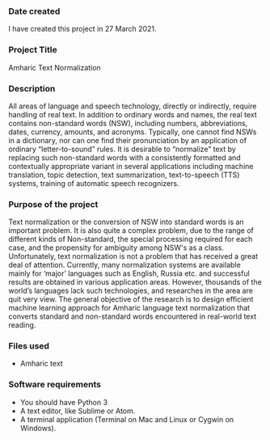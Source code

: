 ### Date created
I have created this project in 27 March 2021.

### Project Title
Amharic Text Normalization

### Description
All areas of language and speech technology, directly or indirectly, require handling of real text. In addition to ordinary words and names, the real text contains non-standard words (NSW), including numbers, abbreviations, dates, currency, amounts, and acronyms. Typically, one cannot find NSWs in a dictionary, nor can one find their pronunciation by an application of ordinary “letter-to-sound” rules. It is desirable to “normalize” text by replacing such non-standard words with a consistently formatted and contextually appropriate variant in several applications including machine translation, topic detection, text summarization, text-to-speech (TTS) systems, training of automatic speech recognizers. 


### Purpose of the project
Text normalization or the conversion of NSW into standard words is an important problem. It is also quite a complex problem, due to the range of different kinds of Non-standard, the special processing required for each case, and the propensity for ambiguity among NSW's as a class. Unfortunately, text normalization is not a problem that has received a great deal of attention. Currently, many normalization systems are available mainly for ‘major’ languages such as English, Russia etc. and successful results are obtained in various application areas. However, thousands of the world’s languages lack such technologies, and researches in the area are quit very view. The general objective of the research is to design efficient machine learning approach for Amharic language text normalization that converts standard and non-standard words encountered in real-world text reading.


### Files used
- Amharic text


### Software requirements
- You should have Python 3
- A text editor, like Sublime or Atom.
- A terminal application (Terminal on Mac and Linux or Cygwin on Windows).

